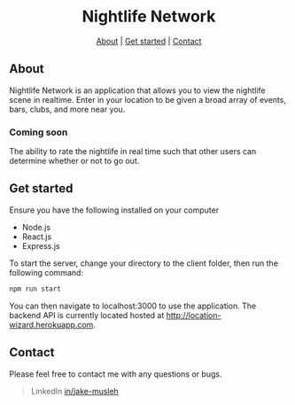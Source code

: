 <h1 align="center">
  <br>
  Nightlife Network
  <br>
</h1>

<p align="center">
  <a href="#about">About</a>
  <span> |</span>
  <a href="#get-started">Get started</a>
  <span> |</span>
  <a href="#contact">Contact</a>
</p>

## About
Nightlife Network is an application that allows you to view the nightlife scene in realtime.
Enter in your location to be given a broad array of events, bars, clubs, and more near you.

### Coming soon
The ability to rate the nightlife in real time such that other users can determine whether or
not to go out.

## Get started
Ensure you have the following installed on your computer
* Node.js
* React.js
* Express.js

To start the server, change your directory to the client folder, then run the following command:
```bash
npm run start
```
You can then navigate to localhost:3000 to use the application. The backend API is currently located
hosted at http://location-wizard.herokuapp.com.

## Contact
Please feel free to contact me with any questions or bugs.
> LinkedIn [in/jake-musleh](https://www.linkedin.com/in/jake-musleh)



